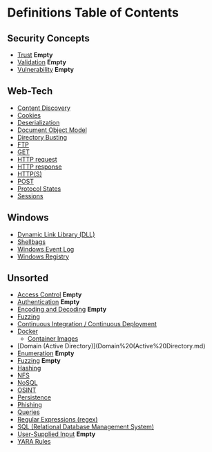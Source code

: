 # Definitions Table of Contents
## Security Concepts
- [Trust](trust.md)  **Empty**
- [Validation](validation.md)  **Empty**
- [Vulnerability](vulnerability.md) **Empty**

## Web-Tech
- [Content Discovery](Web%20Technologies/content_discovery.md)
- [Cookies](Web%20Technologies/cookies.md)
- [Deserialization](Web%20Technologies/deserialization.md)
- [Document Object Model](Web%20Technologies/document_objet_model_dom.md)
- [Directory Busting](Web%20Technologies/directory_busting.md)
- [FTP](Web%20Technologies/FTP.md)
- [GET](Web%20Technologies/GET.md)
- [HTTP request](Web%20Technologies/http_request.md)
- [HTTP response](Web%20Technologies/http_response.md)
- [HTTP(S)](Web%20Technologies/http-s.md)
- [POST](Web%20Technologies/POST.md)
- [Protocol States](Web%20Technologies/protocol_states.md)
- [Sessions](Web%20Technologies/sessions.md)

## Windows
- [Dynamic Link Library (DLL)](dynamic_link_library_dll.md)
- [Shellbags](shellbags.md)
- [Windows Event Log](Windows/Windows%20Event%20Log.md)
- [Windows Registry](Windows/Windows%20Registry.md)

## Unsorted
- [Access Control](Access%20Control.md)  **Empty**
- [Authentication](Authentication.md) **Empty**
- [Encoding and Decoding](encoding_decoding.md) **Empty**
- [Fuzzing](fuzzing.md)
- [Continuous Integration / Continuous Deployment](Continuous%20Integration%20Continuous%20Delivery%20(CICD).md)
- [Docker](Docker.md)
	- [Container Images](Container%20Images.md)
- [Domain (Active Directory)](Domain%20(Active%20Directory.md)
- [Enumeration](enumeration.md) **Empty**
- [Fuzzing](fuzzing.md) **Empty**
- [Hashing](hashing.md)
- [NFS](network_file_system_nfs.md)
- [NoSQL](nosql.md)
- [OSINT](OSINT.md)
- [Persistence](persistence.md)
- [Phishing](phishing.md)
- [Queries](queries.md)
- [Regular Expressions (regex)](regex.md)
- [SQL (Relational Database Management System)](sql_rdbms.md)
- [User-Supplied Input](user_supplied_input.md) **Empty**
- [YARA Rules](YARA%20Rules.md)


